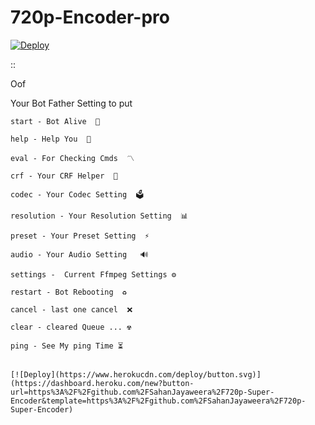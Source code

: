 # 720p-Encoder-pro
[![Deploy](https://www.herokucdn.com/deploy/button.svg)](https://dashboard.heroku.com/new?button-url=https%3A%2F%2Fgithub.com%2FSahanJayaweera%2F720p-Super-Encoder&template=https%3A%2F%2Fgithub.com%2FSahanJayaweera%2F720p-Super-Encoder)

::

Oof 

Your Bot Father Setting to put

```
start - Bot Alive  🚀

help - Help You  📜

eval - For Checking Cmds  〽️ 

crf - Your CRF Helper  👾

codec - Your Codec Setting  🗳

resolution - Your Resolution Setting  📊

preset - Your Preset Setting  ⚡️

audio - Your Audio Setting   🔊

settings -  Current Ffmpeg Settings ⚙

restart - Bot Rebooting  ♻️

cancel - last one cancel  ❌

clear - cleared Queue ... ☢

ping - See My ping Time ⏳


[![Deploy](https://www.herokucdn.com/deploy/button.svg)](https://dashboard.heroku.com/new?button-url=https%3A%2F%2Fgithub.com%2FSahanJayaweera%2F720p-Super-Encoder&template=https%3A%2F%2Fgithub.com%2FSahanJayaweera%2F720p-Super-Encoder)
